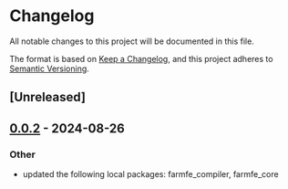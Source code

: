 # Changelog
All notable changes to this project will be documented in this file.

The format is based on [Keep a Changelog](https://keepachangelog.com/en/1.0.0/),
and this project adheres to [Semantic Versioning](https://semver.org/spec/v2.0.0.html).

## [Unreleased]

## [0.0.2](https://github.com/ErKeLost/farm/compare/farmfe_bench-v0.0.1...farmfe_bench-v0.0.2) - 2024-08-26

### Other
- updated the following local packages: farmfe_compiler, farmfe_core
